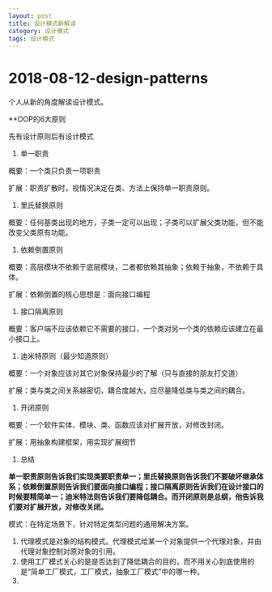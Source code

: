 ```yaml
---
layout: post
title: 设计模式新解读
category: 设计模式
tags: 设计模式
---
```


# 2018-08-12-design-patterns

个人从新的角度解读设计模式。

\*\*OOP的6大原则

先有设计原则后有设计模式

1. 单一职责

概要：一个类只负责一项职责

扩展：职责扩散时，视情况决定在类、方法上保持单一职责原则。

1. 里氏替换原则

概要：任何基类出现的地方，子类一定可以出现；子类可以扩展父类功能，但不能改变父类原有功能。

1. 依赖倒置原则

概要：高层模块不依赖于底层模块，二者都依赖其抽象；依赖于抽象，不依赖于具体。

扩展：依赖倒置的核心思想是：面向接口编程

1. 接口隔离原则

概要：客户端不应该依赖它不需要的接口，一个类对另一个类的依赖应该建立在最小接口上。

1. 迪米特原则（最少知道原则）

概要：一个对象应该对其它对象保持最少的了解（只与直接的朋友打交道）

扩展：类与类之间关系越密切，耦合度越大，应尽量降低类与类之间的耦合。

1. 开闭原则

概要：一个软件实体、模块、类、函数应该对扩展开放，对修改封闭。

扩展：用抽象构建框架，用实现扩展细节

1. 总结

**单一职责原则告诉我们实现类要职责单一；里氏替换原则告诉我们不要破坏继承体系；依赖倒置原则告诉我们要面向接口编程；接口隔离原则告诉我们在设计接口的时候要精简单一；迪米特法则告诉我们要降低耦合。而开闭原则是总纲，他告诉我们要对扩展开放，对修改关闭。**

模式：在特定场景下，针对特定类型问题的通用解决方案。

1. 代理模式是对象的结构模式。代理模式给某一个对象提供一个代理对象，并由代理对象控制对原对象的引用。
2. 使用工厂模式关心的是是否达到了降低耦合的目的，而不用关心到底使用的是“简单工厂模式，工厂模式，抽象工厂模式”中的哪一种。
3. 
